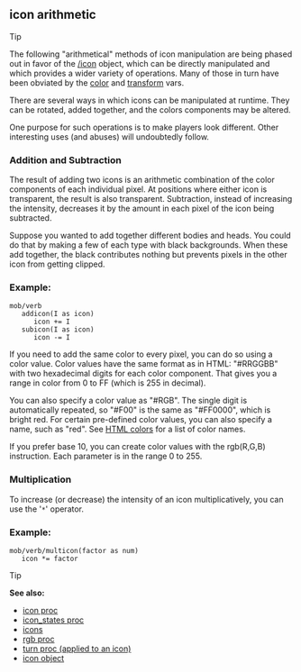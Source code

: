 ## icon arithmetic

> [!TIP]
>  The following "arithmetical" methods of icon manipulation are
being phased out in favor of the [/icon](/ref/icon.md)  object, which
can be directly manipulated and which provides a wider variety of
operations. Many of those in turn have been obviated by the
[color](/ref/atom/var/color.md)  and
[transform](/ref/atom/var/transform.md)  vars. 

There are
several ways in which icons can be manipulated at runtime. They can be
rotated, added together, and the colors components may be altered.


One purpose for such operations is to make players look
different. Other interesting uses (and abuses) will undoubtedly follow.
### Addition and Subtraction

The result of adding two icons is an arithmetic combination of
the color components of each individual pixel. At positions where either
icon is transparent, the result is also transparent. Subtraction,
instead of increasing the intensity, decreases it by the amount in each
pixel of the icon being subtracted. 

Suppose you wanted to add
together different bodies and heads. You could do that by making a few
of each type with black backgrounds. When these add together, the black
contributes nothing but prevents pixels in the other icon from getting
clipped.
### Example:

```dm
mob/verb
   addicon(I as icon)
      icon += I
   subicon(I as icon)
      icon -= I
```
 
If you need to add the same color to every
pixel, you can do so using a color value. Color values have the same
format as in HTML: "#RRGGBB" with two hexadecimal digits for each
color component. That gives you a range in color from 0 to FF (which is
255 in decimal). 

You can also specify a color value as
"#RGB". The single digit is automatically repeated, so "#F00" is the
same as "#FF0000", which is bright red. For certain pre-defined color
values, you can also specify a name, such as "red". See [HTML
colors](/ref/appendix/html-colors.md) for a list of color names.

If you prefer base 10, you can create color values with the
rgb(R,G,B) instruction. Each parameter is in the range 0 to 255.
### Multiplication

To increase (or decrease) the intensity of an icon
multiplicatively, you can use the \'`*`\' operator.
### Example:

```dm
mob/verb/multicon(factor as num)
   icon *= factor
```

> [!TIP] 
> **See also:**
> +   [icon proc](/ref/proc/icon.md) 
> +   [icon_states proc](/ref/proc/icon_states.md) 
> +   [icons](/ref/DM/icon.md) 
> +   [rgb proc](/ref/proc/rgb.md) 
> +   [turn proc (applied to an icon)](/ref/proc/turn/icon.md) 
> +   [icon object](/ref/icon.md) 
